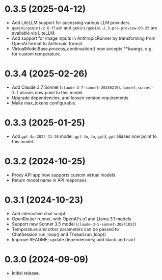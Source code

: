 # 0.3.5 (2025-04-12)

- Add LiteLLM support for accessing various LLM providers.
- `gemini/gemini-2.0-flash` and `gemini/gemini-2.5-pro-preview-03-25` are available via LiteLLM.
- Add support for image inputs in AnthropicRunner by transforming from OpenAI format to Anthropic format.
- VirtualModelBase.process_continuation() now accepts **kwargs, e.g. for custom temperature.


# 0.3.4 (2025-02-26)

- Add Claude 3.7 Sonnet (`claude-3-7-sonnet-20250219`). `sonnet`, `sonnet-3.7` aliases now point to this model.
- Upgrade dependencies, and loosen version requirements.
- Make max_tokens configurable.


# 0.3.3 (2025-01-25)

- Add `gpt-4o-2024-11-20` model. `gpt-4o`, `4o`, `gpt4`, `gpt` aliases now point to this model.


# 0.3.2 (2024-10-25)

- Proxy API app now supports custom virtual models
- Return model name in API responses


# 0.3.1 (2024-10-23)

- Add interactive chat script
- OpenRouter runner, with OpenAI's o1 and Llama 3.1 models
- Support new Sonnet 3.5 model (`claude-3-5-sonnet-20241022`)
- Temperature and other parameters can be passed to ChatSession.run_loop() and Thread.run_loop()
- Improve README; update dependencies; add black and isort


# 0.3.0 (2024-09-09)

- Initial release.
